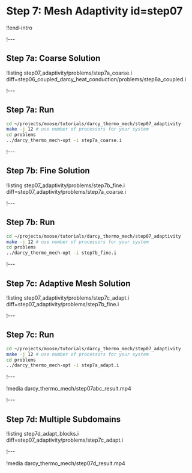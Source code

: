 # Step 7: Mesh Adaptivity id=step07

!!end-intro

!---

## Step 7a: Coarse Solution

!listing step07_adaptivity/problems/step7a_coarse.i diff=step06_coupled_darcy_heat_conduction/problems/step6a_coupled.i

!---

## Step 7a: Run

```bash
cd ~/projects/moose/tutorials/darcy_thermo_mech/step07_adaptivity
make -j 12 # use number of processors for your system
cd problems
../darcy_thermo_mech-opt -i step7a_coarse.i
```

!---

## Step 7b: Fine Solution

!listing step07_adaptivity/problems/step7b_fine.i diff=step07_adaptivity/problems/step7a_coarse.i

!---

## Step 7b: Run

```bash
cd ~/projects/moose/tutorials/darcy_thermo_mech/step07_adaptivity
make -j 12 # use number of processors for your system
cd problems
../darcy_thermo_mech-opt -i step7b_fine.i
```

!---

## Step 7c: Adaptive Mesh Solution

!listing step07_adaptivity/problems/step7c_adapt.i diff=step07_adaptivity/problems/step7b_fine.i

!---

## Step 7c: Run

```bash
cd ~/projects/moose/tutorials/darcy_thermo_mech/step07_adaptivity
make -j 12 # use number of processors for your system
cd problems
../darcy_thermo_mech-opt -i step7a_adapt.i
```

!---

!media darcy_thermo_mech/step07abc_result.mp4

!---

## Step 7d: Multiple Subdomains

!listing step7d_adapt_blocks.i diff=step07_adaptivity/problems/step7c_adapt.i

!---

!media darcy_thermo_mech/step07d_result.mp4
